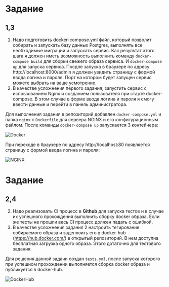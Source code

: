 # Задание
## 1,3
1. Надо подготовить docker-compose.yml файл, который позволит собирать и запускать базу данных Postgres, выполнять все необходимые миграции и запускать сервис. Как результат этого шага  я должен иметь возможность выполнить команду `docker-compose build` для сборки свежего образа сервиса. И `docker-compose up` для запуска сервиса. Посдле запуска в браузере по адресу http://localhost:8000/admin я должен увидить страницу с формой ввода логина и пароля. Порт на котором будет запущен сервис можете выбрать на ваше усмотрение.
3. В качестве усложнения первого задания, запустить сервис с испоьзованием Nginx и созданием пользователя при старте docker-compose. В этом случае в форме ввода логина и пароля я смогу ввести данные и перейти в панель администратора.    


         
Для выполнения задания в репозиторий добавлен `docker-compose.yml` и папка `nginx` c `Dockerfile` для сервера NGINX и его конфигурационным файлом.
После команды `docker-compose up` запускается 3 контейнера:      

![Docker](https://github.com/GuliMari/devops/blob/main/Screenshots/Docker.png)


При переходе в браузере по адресу http://localhost:80 появляется страницу с формой ввода логина и пароля:      

![NGINX](https://github.com/GuliMari/devops/blob/main/Screenshots/Nginx.png)


# Задание
## 2,4
2. Надо реализовать CI процесс в **Github** для запуска тестов и в случае их успешного прохождения выполнить сборку docker образа. Если же тесты не прошли весь CI процесс должен падать с ошибкой.
4. В качестве усложнения задания 2 настроить тегирование собираемого образа и задеплоить его в docker-hub (https://hub.docker.com/) в открытый репозиторий. В нем доступна бесплатная загрузка одного образа. Этого дотаточно для тестового задания.      
   

Для решения данной задачи создан `tests.yml`, после запуска которого при успешном прохождении выполняется сборка docker образа и публикуется в docker-hub.     

![DockerHub](https://github.com/GuliMari/devops/blob/main/Screenshots/Dockerhub.png)

